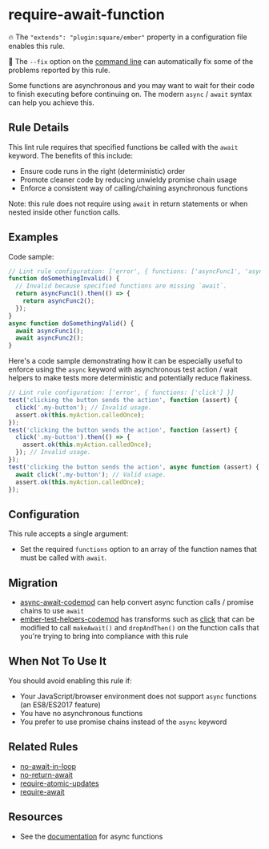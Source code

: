 # require-await-function

🔥 The `"extends": "plugin:square/ember"` property in a configuration file enables this rule.

🔧 The `--fix` option on the [command line](https://eslint.org/docs/user-guide/command-line-interface#fixing-problems) can automatically fix some of the problems reported by this rule.

Some functions are asynchronous and you may want to wait for their code to finish executing before continuing on. The modern `async` / `await` syntax can help you achieve this.

## Rule Details

This lint rule requires that specified functions be called with the `await` keyword. The benefits of this include:

* Ensure code runs in the right (deterministic) order
* Promote cleaner code by reducing unwieldy promise chain usage
* Enforce a consistent way of calling/chaining asynchronous functions

Note: this rule does not require using `await` in return statements or when nested inside other function calls.

## Examples

Code sample:

```js
// Lint rule configuration: ['error', { functions: ['asyncFunc1', 'asyncFunc2'] }]
function doSomethingInvalid() {
  // Invalid because specified functions are missing `await`.
  return asyncFunc1().then(() => {
    return asyncFunc2();
  });
}
async function doSomethingValid() {
  await asyncFunc1();
  await asyncFunc2();
}
```

Here's a code sample demonstrating how it can be especially useful to enforce using the `async` keyword with asynchronous test action / wait helpers to make tests more deterministic and potentially reduce flakiness.

```js
// Lint rule configuration: ['error', { functions: ['click'] }]
test('clicking the button sends the action', function (assert) {
  click('.my-button'); // Invalid usage.
  assert.ok(this.myAction.calledOnce);
});
test('clicking the button sends the action', function (assert) {
  click('.my-button').then(() => {
    assert.ok(this.myAction.calledOnce);
  }); // Invalid usage.
});
test('clicking the button sends the action', async function (assert) {
  await click('.my-button'); // Valid usage.
  assert.ok(this.myAction.calledOnce);
});
```

## Configuration

This rule accepts a single argument:

* Set the required `functions` option to an array of the function names that must be called with `await`.

## Migration

* [async-await-codemod](https://github.com/sgilroy/async-await-codemod) can help convert async function calls / promise chains to use `await`
* [ember-test-helpers-codemod](https://github.com/simonihmig/ember-test-helpers-codemod) has transforms such as [click](https://github.com/simonihmig/ember-test-helpers-codemod/blob/master/transforms/acceptance/transforms/click.js) that can be modified to call `makeAwait()` and `dropAndThen()` on the function calls that you're trying to bring into compliance with this rule

## When Not To Use It

You should avoid enabling this rule if:

* Your JavaScript/browser environment does not support `async` functions (an ES8/ES2017 feature)
* You have no asynchronous functions
* You prefer to use promise chains instead of the `async` keyword

## Related Rules

* [no-await-in-loop](https://eslint.org/docs/rules/no-await-in-loop.md)
* [no-return-await](https://eslint.org/docs/rules/no-return-await.md)
* [require-atomic-updates](https://eslint.org/docs/rules/require-atomic-updates.md)
* [require-await](https://eslint.org/docs/rules/require-await.md)

## Resources

* See the [documentation](https://developer.mozilla.org/en-US/docs/Web/JavaScript/Reference/Statements/async_function) for async functions
